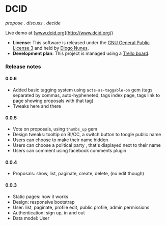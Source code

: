 DCID
====

*propose . discuss . decide*

Live demo at [www.dcid.org](http://www.dcid.org/)


- **License**: This software is released under the [GNU General Public License 3](http://www.gnu.org/licenses/gpl.txt) and held by [Diogo Nunes](http://www.diogonunes.com).
- **Development plan**: This project is managed using a [Trello board](https://trello.com/b/36itFGvs/dcid).


### Release notes

#### 0.0.6
- Added basic tagging system using `acts-as-taggable-on` gem (tags separated by commas, auto-hypheneted, tags index page, tags link to page showing proposals with that tag)
- Tweaks here and there

#### 0.0.5

- Vote on proposals, using `thumbs_up` gem
- Design tweaks: tooltip on BI/CC, a switch button to toogle public name
- Users can choose to make their name hidden
- Users can choose a political party , that's displayed next to their name
- Users can comment using facebook comments plugin

#### 0.0.4

- Proposals: show, list, paginate, create, delete, (no edit though)

#### 0.0.3

- Static pages: how it works
- Design: responsive bootstrap
- User: list, paginate, profile edit, public profile, admin permissions
- Authentication: sign up, in and out
- Data model: User
